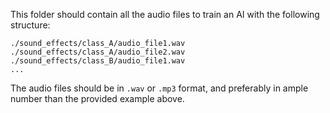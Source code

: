 This folder should contain all the audio files to train an AI with the following structure:



```
./sound_effects/class_A/audio_file1.wav
./sound_effects/class_A/audio_file2.wav
./sound_effects/class_B/audio_file1.wav
...
```



The audio files should be in `.wav` or `.mp3` format, and preferably in ample number than the provided example above.

